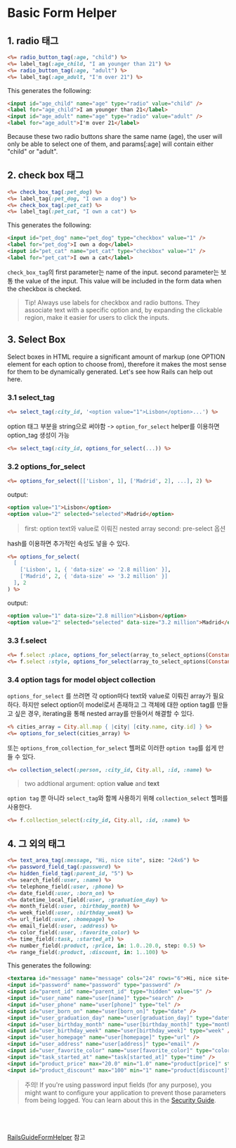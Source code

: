 # Basic Form Helper

## 1. radio 태그

```RHTML
<%= radio_button_tag(:age, "child") %>
<%= label_tag(:age_child, "I am younger than 21") %>
<%= radio_button_tag(:age, "adult") %>
<%= label_tag(:age_adult, "I'm over 21") %>
```

This generates the following:
```html
<input id="age_child" name="age" type="radio" value="child" />
<label for="age_child">I am younger than 21</label>
<input id="age_adult" name="age" type="radio" value="adult" />
<label for="age_adult">I'm over 21</label>
```

Because these two radio buttons share the same name (age), the user will only be able to select one of them, and params[:age] will contain either "child" or "adult".

## 2. check box 태그

```RHTML
<%= check_box_tag(:pet_dog) %>
<%= label_tag(:pet_dog, "I own a dog") %>
<%= check_box_tag(:pet_cat) %>
<%= label_tag(:pet_cat, "I own a cat") %>
```

This generates the following:
```html
<input id="pet_dog" name="pet_dog" type="checkbox" value="1" />
<label for="pet_dog">I own a dog</label>
<input id="pet_cat" name="pet_cat" type="checkbox" value="1" />
<label for="pet_cat">I own a cat</label>
```

`check_box_tag`의 first parameter는 name of the input. second parameter는 보통 the value of the input.
This value will be included in the form data when the checkbox is checked.

> Tip! Always use labels for checkbox and radio buttons. They associate text with a specific option and, by expanding the clickable region, make it easier for users to click the inputs.

## 3. Select Box
Select boxes in HTML require a significant amount of markup (one OPTION element for each option to choose from), therefore it makes the most sense for them to be dynamically generated. Let's see how Rails can help out here.

### 3.1 select_tag

```RHTML
<%= select_tag(:city_id, '<option value="1">Lisbon</option>...') %>
```

option 태그 부분을 string으로 써야함 -> `option_for_select` helper를 이용하면 option_tag 생성이 가능
```RHTML
<%= select_tag(:city_id, options_for_select(...)) %>
```

### 3.2 options_for_select

```RHTML
<%= options_for_select([['Lisbon', 1], ['Madrid', 2], ...], 2) %>
```

output:
```html
<option value="1">Lisbon</option>
<option value="2" selected="selected">Madrid</option>
```

> first: option text와 value로 이뤄진 nested array
> second: pre-select 옵션

hash를 이용하면 추가적인 속성도 넣을 수 있다.

```RHTML
<%= options_for_select(
  [
    ['Lisbon', 1, { 'data-size' => '2.8 million' }],
    ['Madrid', 2, { 'data-size' => '3.2 million' }]
  ], 2
) %>
```

output:
```html 
<option value="1" data-size="2.8 million">Lisbon</option>
<option value="2" selected="selected" data-size="3.2 million">Madrid</option>
```

### 3.3 f.select

```RHTML
<%= f.select :place, options_for_select(array_to_select_options(Constants::Place::STR), f.object[:place]), {include_blank: '공간 선택(필수)'}, {required: true, class: 'select_place'} %>
<%= f.select :style, options_for_select(array_to_select_options(Constants::Style::STR), f.object[:style]), {include_blank: '스타일 선택'}, {class: 'select_style'} %>
```

### 3.4 option tags for model object collection
`options_for_select` 를 쓰려면 각 option마다 text와 value로 이뤄진 array가 필요하다. 하지만 select option이 model로서 존재하고 그 객체에 대한 option tag를 만들고 싶은 경우, iterating을 통해 nested array를 만들어서 해결할 수 있다.
```RHTML
<% cities_array = City.all.map { |city| [city.name, city.id] } %>
<%= options_for_select(cities_array) %>
```

또는 `options_from_collection_for_select` 헬퍼로 이러한 `option tag`를 쉽게 만들 수 있다.
```RHTML
<%= collection_select(:person, :city_id, City.all, :id, :name) %>
```

> two addtional argument: option **value** and **text**

`option tag` 뿐 아니라 `select_tag`와 함께 사용하기 위해 `collection_select` 헬퍼를 사용한다.
```RHTML
<%= f.collection_select(:city_id, City.all, :id, :name) %>
```

## 4. 그 외의 태그

```RHTML
<%= text_area_tag(:message, "Hi, nice site", size: "24x6") %>
<%= password_field_tag(:password) %>
<%= hidden_field_tag(:parent_id, "5") %>
<%= search_field(:user, :name) %>
<%= telephone_field(:user, :phone) %>
<%= date_field(:user, :born_on) %>
<%= datetime_local_field(:user, :graduation_day) %>
<%= month_field(:user, :birthday_month) %>
<%= week_field(:user, :birthday_week) %>
<%= url_field(:user, :homepage) %>
<%= email_field(:user, :address) %>
<%= color_field(:user, :favorite_color) %>
<%= time_field(:task, :started_at) %>
<%= number_field(:product, :price, in: 1.0..20.0, step: 0.5) %>
<%= range_field(:product, :discount, in: 1..100) %>
```

This generates the following:
```html
<textarea id="message" name="message" cols="24" rows="6">Hi, nice site</textarea>
<input id="password" name="password" type="password" />
<input id="parent_id" name="parent_id" type="hidden" value="5" />
<input id="user_name" name="user[name]" type="search" />
<input id="user_phone" name="user[phone]" type="tel" />
<input id="user_born_on" name="user[born_on]" type="date" />
<input id="user_graduation_day" name="user[graduation_day]" type="datetime-local" />
<input id="user_birthday_month" name="user[birthday_month]" type="month" />
<input id="user_birthday_week" name="user[birthday_week]" type="week" />
<input id="user_homepage" name="user[homepage]" type="url" />
<input id="user_address" name="user[address]" type="email" />
<input id="user_favorite_color" name="user[favorite_color]" type="color" value="#000000" />
<input id="task_started_at" name="task[started_at]" type="time" />
<input id="product_price" max="20.0" min="1.0" name="product[price]" step="0.5" type="number" />
<input id="product_discount" max="100" min="1" name="product[discount]" type="range" />
```

> 주의! If you're using password input fields (for any purpose), you might want to configure your application to prevent those parameters from being logged. You can learn about this in the [Security Guide](http://guides.rubyonrails.org/security.html#logging).


<br><br><br>
[RailsGuideFormHelper](http://guides.rubyonrails.org/form_helpers.html#helpers-for-generating-form-elements) 참고